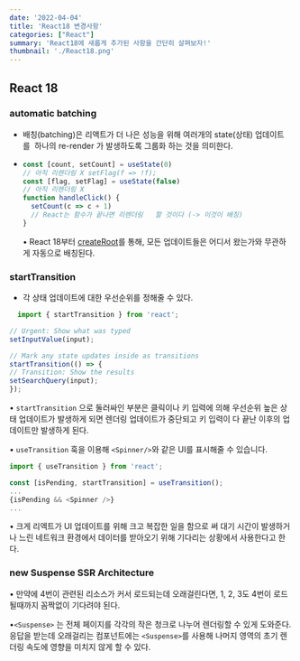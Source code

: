 ```yaml
---
date: '2022-04-04'
title: 'React18 변경사항'
categories: ["React"]
summary: 'React18에 새롭게 추가된 사항을 간단히 살펴보자!'
thumbnail: './React18.png'
---
```


## React 18

### automatic batching

- 배칭(batching)은 리액트가 더 나은 성능을 위해 여러개의 state(상태) 업데이트를  하나의
  re-render 가 발생하도록 그룹화 하는 것을 의미한다.
- ```js
  const [count, setCount] = useState(0)
  // 아직 리렌더링 X setFlag(f => !f);
  const [flag, setFlag] = useState(false)
  // 아직 리렌더링 X
  function handleClick() {
    setCount(c => c + 1)
    // React는 함수가 끝나면 리렌더링   할 것이다 (-> 이것이 배칭)
  }
  ```

  • React 18부터 [createRoot](https://github.com/reactwg/react-18/discussions/5)를 통해, 모든 업데이트들은 어디서 왔는가와 무관하게 자동으로 배칭된다.

### startTransition

- 각 상태 업데이트에 대한 우선순위를 정해줄 수 있다.
```typescript
  import { startTransition } from 'react';

// Urgent: Show what was typed
setInputValue(input);

// Mark any state updates inside as transitions
startTransition(() => {
// Transition: Show the results
setSearchQuery(input);
});
```

• `startTransition` 으로 둘러싸인 부분은 클릭이나 키 입력에 의해 우선순위 높은 상태 업데이트가 발생하게 되면 렌더링 업데이트가 중단되고 키 입력이 다 끝난 이후의 업데이트만 발생하게 된다.

• `useTransition` 훅을 이용해 `<Spinner/>`와 같은 UI를 표시해줄 수 있습니다.

```js
import { useTransition } from 'react';

const [isPending, startTransition] = useTransition();
...
{isPending && <Spinner />}
...
```

• 크게 리엑트가 UI 업데이트를 위해 크고 복잡한 일을 함으로 써 대기 시간이 발생하거나 느린 네트워크 환경에서 데이터를 받아오기 위해 기다리는 상황에서 사용한다고 한다.

### new Suspense SSR Architecture

 • 만약에 4번이 관련된 리소스가 커서 로드되는데 오래걸린다면, 1, 2, 3도 4번이 로드될때까지 꼼짝없이 기다려야 된다.

 •`<Suspense>` 는 전체 페이지를 각각의 작은 청크로 나누어 렌더링할 수 있게 도와준다.
  응답을 받는데 오래걸리는 컴포넌트에는 `<Suspense>`를 사용해 나머지 영역의 초기 렌더링 속도에 영향을 미치지 않게 할 수 있다.
